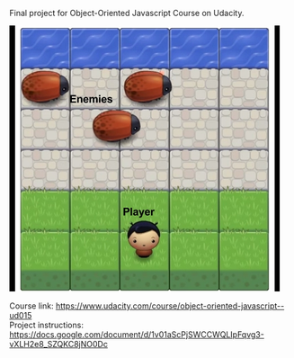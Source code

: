 Final project for Object-Oriented Javascript Course on Udacity.

![ScreenShot](docs/screenshot.jpg)

Course link: https://www.udacity.com/course/object-oriented-javascript--ud015
<br>
Project instructions: https://docs.google.com/document/d/1v01aScPjSWCCWQLIpFqvg3-vXLH2e8_SZQKC8jNO0Dc

